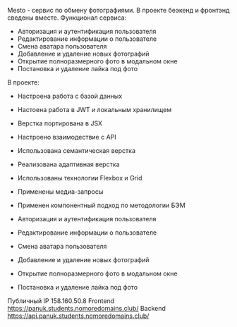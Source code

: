 Mesto - сервис по обмену фотографиями. В проекте беэкенд и фронтэнд сведены вместе. Функционал сервиса:

- Авторизация и аутентификация пользователя
- Редактирование информации о пользователе
- Смена аватара пользователя
- Добавление и удаление новых фотографий
- Открытие полноразмерного фото в модальном окне
- Постановка и удаление лайка под фото

В проекте:

- Настроена работа с базой данных
- Настоена работа в JWT и локальным хранилищем
- Верстка портирована в JSX
- Настроено взаимодествие с API
- Использована семантическая верстка
- Реализована адаптивная верстка
- Использованы технологии Flexbox и Grid
- Применены медиа-запросы
- Применен компонентный подход по методологии БЭМ

- Авторизация и аутентификация пользователя
- Редактирование информации о пользователе
- Смена аватара пользователя
- Добавление и удаление новых фотографий
- Открытие полноразмерного фото в модальном окне
- Постановка и удаление лайка под фото

Публичный IP 158.160.50.8
Frontend https://panuk.students.nomoredomains.club/
Backend https://api.panuk.students.nomoredomains.club/
